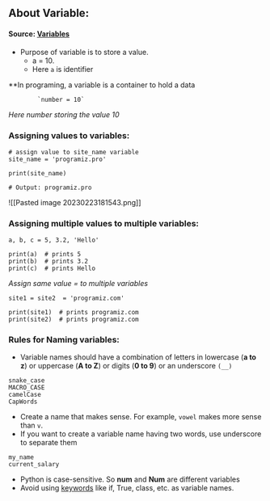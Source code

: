## About Variable:

#### Source: [Variables](https://www.programiz.com/python-programming/variables-constants-literals)

* Purpose of variable is to store a value. 
	* a = 10.
	* Here `a` is identifier

**In programing, a variable is a container to hold a data

			`number = 10`
*Here number storing the value 10*


### Assigning values to variables:

```
# assign value to site_name variable
site_name = 'programiz.pro'

print(site_name)

# Output: programiz.pro

```

![[Pasted image 20230223181543.png]]


### Assigning multiple values to multiple variables:

```
a, b, c = 5, 3.2, 'Hello'

print(a)  # prints 5
print(b)  # prints 3.2
print(c)  # prints Hello 
```

*Assign same value = to multiple variables*
```
site1 = site2  = 'programiz.com'

print(site1)  # prints programiz.com
print(site2)  # prints programiz.com
```


### Rules for Naming variables:

* Variable names should have a combination of letters in lowercase (**a to z**) or uppercase (**A to Z**) or digits (**0 to 9**) or an underscore `(__)`
```
snake_case
MACRO_CASE
camelCase
CapWords
```

* Create a name that makes sense. For example, `vowel` makes more sense than `v`.
* If you want to create a variable name having two words, use underscore to separate them
```
my_name
current_salary
```
* Python is case-sensitive. So **num** and **Num** are different variables
*  Avoid using [keywords](https://www.programiz.com/python-programming/keywords-identifier) like if, True, class, etc. as variable names.

